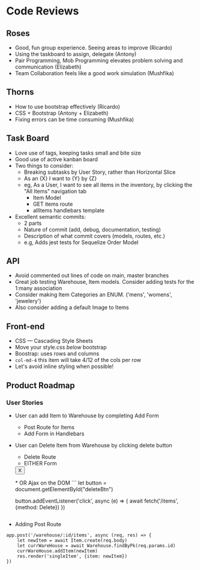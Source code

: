 # Code Reviews


## Roses

* Good, fun group experience. Seeing areas to improve (Ricardo)
* Using the taskboard to assign, delegate (Antony)
* Pair Programming, Mob Programming elevates problem solving and communication (Elizabeth)
* Team Collaboration feels like a good work simulation (Mushfika)

## Thorns

* How to use bootstrap effectively (Ricardo)
* CSS + Bootstrap (Antony + Elizabeth)
* Fixing errors can be time consuming (Mushfika)

## Task Board

* Love use of tags, keeping tasks small and bite size
* Good use of active kanban board
* Two things to consider:
	* Breaking subtasks by User Story, rather than Horizontal Slice
	* As an {X} I want to {Y} by {Z}
	* eg, As a User, I want to see all items in the inventory, by clicking the "All Items" navigation tab
		* Item Model
		* GET items route
		* allItems handlebars template
* Excellent semantic commits:
	* 2 parts
	* Nature of commit (add, debug, documentation, testing)
	* Description of what commit covers (models, routes, etc.)
	* e.g, Adds jest tests for Sequelize Order Model


## API

* Avoid commented out lines of code on main, master branches
* Great job testing Warehouse, Item models. Consider adding tests for the 1:many association
* Consider making Item Categories an ENUM. ('mens', 'womens', 'jewelery')
* Also consider adding a default Image to Items


## Front-end

* CSS — Cascading Style Sheets
* Move your style.css *below* bootstrap
* Boostrap: uses rows and columns
* `col-md-4` this item will take 4/12 of the cols per row
* Let's avoid inline styling when possible!


## Product Roadmap

### User Stories

* User can add Item to Warehouse by completing Add Form
	* Post Route for Items
	* Add Form in Handlebars


* User can Delete Item from Warehouse by clicking delete button
	* Delete Route
	* EITHER Form
	<form method="Delete">
		<button>X</button>
	</form>
	* OR Ajax on the DOM
	```
	let button = document.getElementById("deleteBtn")

	button.addEventListener('click', async (e) => {
		await fetch('/items', {method: Delete})
	})
	
	```

* Adding Post Route
```
app.post('/warehouse/:id/items', async (req, res) => {
	let newItem = await Item.create(req.body)
	let currWareHouse = await Warehouse.findByPk(req.params.id)
	currWareHouse.addItem(newItem)
	res.render('singleItem', {item: newItem})
})

```









